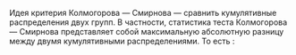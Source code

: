 Идея критерия Колмогорова — Смирнова — сравнить кумулятивные распределения двух групп. В частности, статистика теста Колмогорова — Смирнова представляет собой максимальную абсолютную разницу между двумя кумулятивными распределениями. То есть : 


